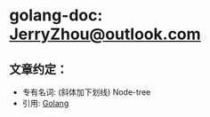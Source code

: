 # golang-doc: JerryZhou@outlook.com

## 文章约定：
- 专有名词: (斜体加下划线) Node-tree
- 引用: [Golang](http://www.golang.org)
